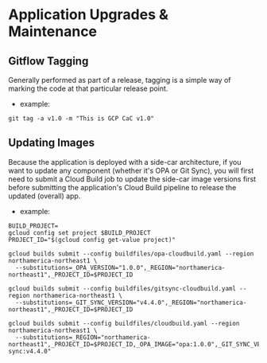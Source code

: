 # Application Upgrades & Maintenance


## Gitflow Tagging
Generally performed as part of a release, tagging is a simple way of marking the code at that particular release point.

- example:
```
git tag -a v1.0 -m "This is GCP CaC v1.0"
```


## Updating Images
Because the application is deployed with a side-car architecture, if you want to update any component (whether it's OPA or Git Sync), you will first need to submit a Cloud Build job to update the side-car image versions first before submitting the application's Cloud Build pipeline to release the updated (overall) app.

- example:
```
BUILD_PROJECT=
gcloud config set project $BUILD_PROJECT
PROJECT_ID="$(gcloud config get-value project)"

gcloud builds submit --config buildfiles/opa-cloudbuild.yaml --region northamerica-northeast1 \
  --substitutions=_OPA_VERSION="1.0.0",_REGION="northamerica-northeast1",_PROJECT_ID=$PROJECT_ID

gcloud builds submit --config buildfiles/gitsync-cloudbuild.yaml --region northamerica-northeast1 \
  --substitutions=_GIT_SYNC_VERSION="v4.4.0",_REGION="northamerica-northeast1",_PROJECT_ID=$PROJECT_ID

gcloud builds submit --config buildfiles/cloudbuild.yaml --region northamerica-northeast1 \
  --substitutions=_REGION="northamerica-northeast1",_PROJECT_ID=$PROJECT_ID,_OPA_IMAGE="opa:1.0.0",_GIT_SYNC_VERSION="git-sync:v4.4.0"
```
